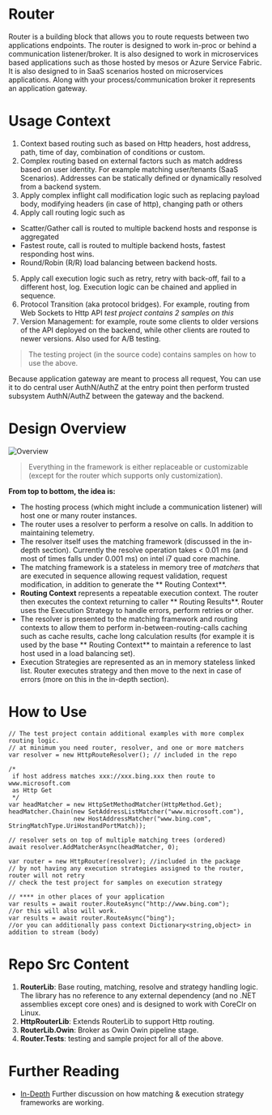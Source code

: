 # Router #
Router is a building block that allows you to route requests between two applications endpoints. The router is designed to work in-proc or behind a communication listener/broker. It is also designed to work in microservices based applications such as those hosted by mesos or Azure Service Fabric. It is also designed to in SaaS scenarios hosted on microservices applications. Along with  your process/communication broker it represents an application gateway.

 # Usage Context #
1. Context based routing such as based on Http headers, host address, path, time of day, combination of conditions or custom.
2. Complex routing based on external factors such as match address based on user identity. For example matching user/tenants (SaaS Scenarios). Addresses can be statically defined or dynamically resolved from a backend system.
3. Apply complex inflight call modification logic such as replacing payload body, modifying headers (in case of http), changing path or others   
4. Apply call routing logic such as
  * Scatter/Gather call is routed to multiple backend hosts and response is aggregated
  * Fastest route, call is routed to multiple backend hosts, fastest responding host wins.
  * Round/Robin (R/R) load balancing between backend hosts.
5. Apply call execution logic such as retry, retry with back-off, fail to a different host, log. Execution logic can be chained and applied in sequence.
6. Protocol Transition (aka protocol bridges). For example, routing from Web Sockets to Http API *test project contains 2 samples on this*
7. Version Management: for example, route some clients to older versions of the API deployed on the backend, while other clients are routed to newer versions. Also used for A/B testing.

>The testing project (in the source code) contains samples on how to use the above.

 Because application gateway are meant to process all request, You can use it to do central user AuthN/AuthZ at the entry point then perform trusted subsystem AuthN/AuthZ between the gateway and the backend.


 # Design Overview #
![Overview](./docs/models.png)

> Everything in the framework is either replaceable or customizable (except for the router which supports only customization).

**From top to bottom, the idea is:**
* The hosting process (which might include a communication listener) will host one or many router instances.
* The router uses a resolver to perform a resolve on calls. In addition to maintaining telemetry.
* The resolver itself uses the matching framework (discussed in the in-depth section). Currently the resolve operation takes < 0.01 ms (and most of times falls under 0.001 ms) on intel i7 quad core machine.
* The matching framework is a stateless in memory tree of *matchers* that are executed in sequence allowing request validation, request modification, in addition to generate the ** Routing Context**.
* **Routing Context** represents a repeatable execution context. The router then executes the context returning to caller ** Routing Results**. Router uses the Execution Strategy to handle errors, perform retries or other.
* The resolver is presented to the matching framework and routing contexts to allow them to perform in-between-routing-calls caching such as cache results, cache long calculation results (for example it is used by the base ** Routing Context** to maintain a reference to last host used in a load balancing set).  
* Execution Strategies are represented as an in memory stateless linked list. Router executes strategy and then move to the next in case of errors (more on this in the in-depth section).         

# How to Use #
```
// The test project contain additional examples with more complex routing logic.  
// at minimum you need router, resolver, and one or more matchers
var resolver = new HttpRouteResolver(); // included in the repo

/*
 if host address matches xxx://xxx.bing.xxx then route to  www.microsoft.com
 as Http Get
 */
var headMatcher = new HttpSetMethodMatcher(HttpMethod.Get);
headMatcher.Chain(new SetAddressListMatcher("www.microsoft.com"),
                  new HostAddressMatcher("www.bing.com", StringMatchType.UriHostandPortMatch));

// resolver sets on top of multiple matching trees (ordered)
await resolver.AddMatcherAsync(headMatcher, 0);

var router = new HttpRouter(resolver); //included in the package
// by not having any execution strategies assigned to the router, router will not retry
// check the test project for samples on execution strategy  

// **** in other places of your application                              
var results = await router.RouteAsync("http://www.bing.com");
//or this will also will work.
var results = await router.RouteAsync("bing");
//or you can additionally pass context Dictionary<string,object> in addition to stream (body)
```
# Repo Src Content #
1. **RouterLib**: Base routing, matching, resolve and strategy handling logic. The library has no reference to any external dependency (and no .NET assemblies except core ones) and is designed to work with CoreClr on Linux.
2. **HttpRouterLib**: Extends RouterLib to support Http routing.
3. **RouterLib.Owin**:  Broker as Owin Owin pipeline stage.
4. **Router.Tests**: testing and sample project for all of the above.

# Further Reading #
* [In-Depth](./docs/in-depth.md) Further discussion on how matching & execution strategy frameworks are working.
